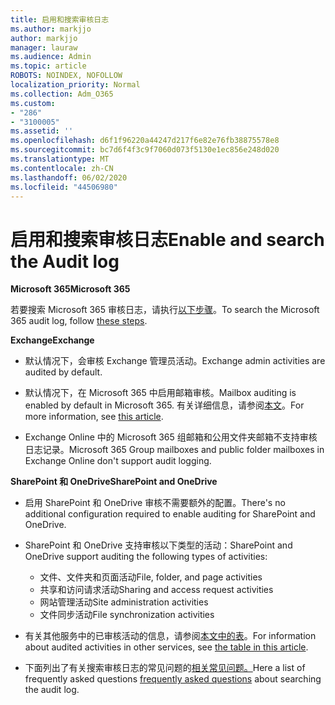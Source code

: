 ```yaml
---
title: 启用和搜索审核日志
ms.author: markjjo
author: markjjo
manager: lauraw
ms.audience: Admin
ms.topic: article
ROBOTS: NOINDEX, NOFOLLOW
localization_priority: Normal
ms.collection: Adm_O365
ms.custom:
- "286"
- "3100005"
ms.assetid: ''
ms.openlocfilehash: d6f1f96220a44247d217f6e82e76fb38875578e8
ms.sourcegitcommit: bc7d6f4f3c9f7060d073f5130e1ec856e248d020
ms.translationtype: MT
ms.contentlocale: zh-CN
ms.lasthandoff: 06/02/2020
ms.locfileid: "44506980"
---
```

# <a name="enable-and-search-the-audit-log"></a><span data-ttu-id="2f0c3-102">启用和搜索审核日志</span><span class="sxs-lookup"><span data-stu-id="2f0c3-102">Enable and search the Audit log</span></span>

<span data-ttu-id="2f0c3-103">**Microsoft 365**</span><span class="sxs-lookup"><span data-stu-id="2f0c3-103">**Microsoft 365**</span></span>

<span data-ttu-id="2f0c3-104">若要搜索 Microsoft 365 审核日志，请执行[以下步骤](https://docs.microsoft.com/microsoft-365/compliance/search-the-audit-log-in-security-and-compliance#search-the-audit-log)。</span><span class="sxs-lookup"><span data-stu-id="2f0c3-104">To search the Microsoft 365 audit log, follow [these steps](https://docs.microsoft.com/microsoft-365/compliance/search-the-audit-log-in-security-and-compliance#search-the-audit-log).</span></span>

<span data-ttu-id="2f0c3-105">**Exchange**</span><span class="sxs-lookup"><span data-stu-id="2f0c3-105">**Exchange**</span></span>

- <span data-ttu-id="2f0c3-106">默认情况下，会审核 Exchange 管理员活动。</span><span class="sxs-lookup"><span data-stu-id="2f0c3-106">Exchange admin activities are audited by default.</span></span>

- <span data-ttu-id="2f0c3-107">默认情况下，在 Microsoft 365 中启用邮箱审核。</span><span class="sxs-lookup"><span data-stu-id="2f0c3-107">Mailbox auditing is enabled by default in Microsoft 365.</span></span> <span data-ttu-id="2f0c3-108">有关详细信息，请参阅[本文](https://docs.microsoft.com/microsoft-365/compliance/enable-mailbox-auditing)。</span><span class="sxs-lookup"><span data-stu-id="2f0c3-108">For more information, see  [this article](https://docs.microsoft.com/microsoft-365/compliance/enable-mailbox-auditing).</span></span>

- <span data-ttu-id="2f0c3-109">Exchange Online 中的 Microsoft 365 组邮箱和公用文件夹邮箱不支持审核日志记录。</span><span class="sxs-lookup"><span data-stu-id="2f0c3-109">Microsoft 365 Group mailboxes and public folder mailboxes in Exchange Online don't support audit logging.</span></span>

<span data-ttu-id="2f0c3-110">**SharePoint 和 OneDrive**</span><span class="sxs-lookup"><span data-stu-id="2f0c3-110">**SharePoint and OneDrive**</span></span>

- <span data-ttu-id="2f0c3-111">启用 SharePoint 和 OneDrive 审核不需要额外的配置。</span><span class="sxs-lookup"><span data-stu-id="2f0c3-111">There's no additional configuration required to enable auditing for SharePoint and OneDrive.</span></span>

- <span data-ttu-id="2f0c3-112">SharePoint 和 OneDrive 支持审核以下类型的活动：</span><span class="sxs-lookup"><span data-stu-id="2f0c3-112">SharePoint and OneDrive support auditing the following types of activities:</span></span>

    - <span data-ttu-id="2f0c3-113">文件、文件夹和页面活动</span><span class="sxs-lookup"><span data-stu-id="2f0c3-113">File, folder, and page activities</span></span>
    - <span data-ttu-id="2f0c3-114">共享和访问请求活动</span><span class="sxs-lookup"><span data-stu-id="2f0c3-114">Sharing and access request activities</span></span>
    - <span data-ttu-id="2f0c3-115">网站管理活动</span><span class="sxs-lookup"><span data-stu-id="2f0c3-115">Site administration activities</span></span>
    - <span data-ttu-id="2f0c3-116">文件同步活动</span><span class="sxs-lookup"><span data-stu-id="2f0c3-116">File synchronization activities</span></span>

- <span data-ttu-id="2f0c3-117">有关其他服务中的已审核活动的信息，请参阅[本文中的表](https://docs.microsoft.com/microsoft-365/compliance/search-the-audit-log-in-security-and-compliance#audited-activities)。</span><span class="sxs-lookup"><span data-stu-id="2f0c3-117">For information about audited activities in other services, see  [the table in this article](https://docs.microsoft.com/microsoft-365/compliance/search-the-audit-log-in-security-and-compliance#audited-activities).</span></span>

- <span data-ttu-id="2f0c3-118">下面列出了有关搜索审核日志的常见问题的[相关常见问题。](https://docs.microsoft.com/microsoft-365/compliance/search-the-audit-log-in-security-and-compliance#frequently-asked-questions)</span><span class="sxs-lookup"><span data-stu-id="2f0c3-118">Here a list of frequently asked questions [frequently asked questions](https://docs.microsoft.com/microsoft-365/compliance/search-the-audit-log-in-security-and-compliance#frequently-asked-questions) about searching the audit log.</span></span>